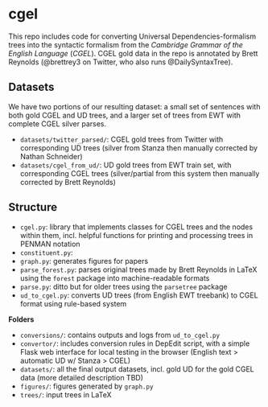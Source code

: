 # cgel

This repo includes code for converting Universal Dependencies-formalism trees into the syntactic formalism from the *Cambridge Grammar of the English Language* (*CGEL*). CGEL gold data in the repo is annotated by Brett Reynolds (@brettrey3 on Twitter, who also runs @DailySyntaxTree).

## Datasets
We have two portions of our resulting dataset: a small set of sentences with both gold CGEL and UD trees, and a larger set of trees from EWT with complete CGEL silver parses.

- `datasets/twitter_parsed/`: CGEL gold trees from Twitter with corresponding UD trees (silver from Stanza then manually corrected by Nathan Schneider)
- `datasets/cgel_from_ud/`: UD gold trees from EWT train set, with corresponding CGEL trees (silver/partial from this system then manually corrected by Brett Reynolds)

## Structure
- `cgel.py`: library that implements classes for CGEL trees and the nodes within them, incl. helpful functions for printing and processing trees in PENMAN notation
- `constituent.py`:
- `graph.py`: generates figures for papers
- `parse_forest.py`: parses original trees made by Brett Reynolds in LaTeX using the `forest` package into machine-readable formats
- `parse.py`: ditto but for older trees using the `parsetree` package
- `ud_to_cgel.py`: converts UD trees (from English EWT treebank) to CGEL format using rule-based system

**Folders**
- `conversions/`: contains outputs and logs from `ud_to_cgel.py`
- `convertor/`: includes conversion rules in DepEdit script, with a simple Flask web interface for local testing in the browser (English text > automatic UD w/ Stanza > CGEL)
- `datasets/`: all the final output datasets, incl. gold UD for the gold CGEL data (more detailed description TBD)
- `figures/`: figures generated by `graph.py`
- `trees/`: input trees in LaTeX
